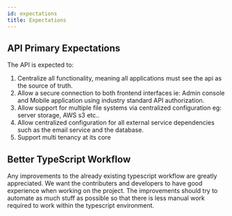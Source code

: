 ```yaml
---
id: expectations
title: Expectations
---
```


## API Primary Expectations

The API is expected to:

1. Centralize all functionality, meaning all applications must see the api as the source of truth.
2. Allow a secure connection to both frontend interfaces ie: Admin console and Mobile application using industry standard API authorization.
3. Allow support for multiple file systems via centralized configuration eg: server storage, AWS s3 etc..
4. Allow centralized configuration for all external service dependencies such as the email service and the database.
5. Support multi tenancy at its core

## Better TypeScript Workflow

Any improvements to the already existing typescript workflow are greatly appreciated. We want the contributers and developers to have good experience when working on the project. The improvements should try to automate as much stuff as possible so that there is less manual work required to work within the typescript environment.
